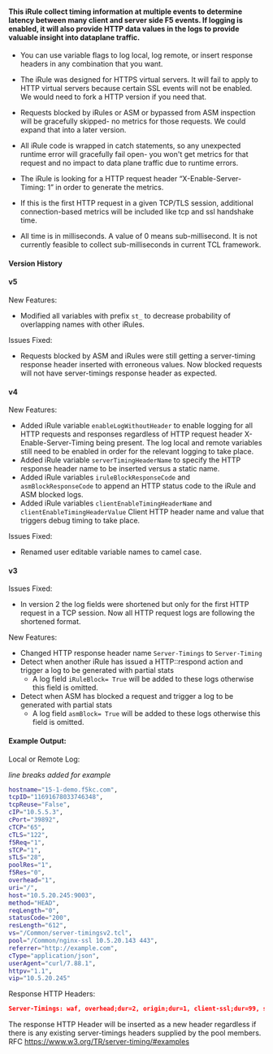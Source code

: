 #### This iRule collect timing information at multiple events to determine latency between many client and server side F5 events. If logging is enabled, it will also provide HTTP data values in the logs to provide valuable insight into dataplane traffic.  

- You can use variable flags to log local, log remote, or insert response headers in any combination that you want.

- The iRule was designed for HTTPS virtual servers. It will fail to apply to HTTP virtual servers because certain SSL events will not be enabled. We would need to fork a HTTP version if you need that.

- Requests blocked by iRules or ASM or bypassed from ASM inspection will be gracefully skipped- no metrics for those requests. We could expand that into a later version.

- All iRule code is wrapped in catch statements, so any unexpected runtime error will gracefully fail open- you won't get metrics for that request and no impact to data plane traffic due to runtime errors.
- The iRule is looking for a HTTP request header “X-Enable-Server-Timing: 1” in order to generate the metrics.
- If this is the first HTTP request in a given TCP/TLS session, additional connection-based metrics will be included like tcp and ssl handshake time.
- All time is in milliseconds. A value of 0 means sub-millisecond. It is not currently feasible to collect sub-milliseconds in current TCL framework. 

#### Version History

#### v5

New Features:  
- Modified all variables with prefix `st_` to decrease probability of overlapping names with other iRules. 

Issues Fixed: 
- Requests blocked by ASM and iRules were still getting a server-timing response header inserted with erroneous values. Now blocked requests will not have server-timings response header as expected. 

#### v4

New Features:  
- Added iRule variable `enableLogWithoutHeader` to enable logging for all HTTP requests and responses regardless of HTTP request header X-Enable-Server-Timing being present. The log local and remote variables still need to be enabled in order for the relevant logging to take place. 
- Added iRule variable `serverTimingHeaderName` to specify the HTTP response header name to be inserted versus a static name.
- Added iRule variables `iruleBlockResponseCode` and `asmBlockResponseCode` to append an HTTP status code to the iRule and ASM blocked logs. 
- Added iRule variables `clientEnableTimingHeaderName` and `clientEnableTimingHeaderValue` Client HTTP header name and value that triggers debug timing to take place. 

Issues Fixed: 
- Renamed user editable variable names to camel case. 

#### v3
Issues Fixed: 
- In version 2 the log fields were shortened but only for the first HTTP request in a TCP session. Now all HTTP request logs are following the shortened format.

New Features:  
- Changed HTTP response header name `Server-Timings` to `Server-Timing`
- Detect when another iRule has issued a HTTP::respond action and trigger a log to be generated with partial stats
    - A log field `iRuleBlock= True` will be added to these logs otherwise this field is omitted. 
- Detect when ASM has blocked a request and trigger a log to be generated with partial stats
    - A log field `asmBlock= True` will be added to these logs otherwise this field is omitted.

#### Example Output: 

Local or Remote Log:  
  
*line breaks added for example*
```bash
hostname="15-1-demo.f5kc.com",
tcpID="11691678033746348",
tcpReuse="False",
cIP="10.5.5.3",
cPort="39892",
cTCP="65",
cTLS="122",
f5Req="1",
sTCP="1",
sTLS="28",
poolRes="1",
f5Res="0",
overhead="1",
uri="/",
host="10.5.20.245:9003",
method="HEAD",
reqLength="0",
statusCode="200",
resLength="612",
vs="/Common/server-timingsv2.tcl",
pool="/Common/nginx-ssl 10.5.20.143 443",
referrer="http://example.com",
cType="application/json",
userAgent="curl/7.88.1",
httpv="1.1",
vip="10.5.20.245"
```

Response HTTP Headers:
```json
Server-Timings: waf, overhead;dur=2, origin;dur=1, client-ssl;dur=99, server-ssl;dur=32, client-tcp;dur=31, server-tcp;dur=0
```
The response HTTP Header will be inserted as a new header regardless if there is any existing server-timings headers supplied by the pool members. RFC https://www.w3.org/TR/server-timing/#examples 
